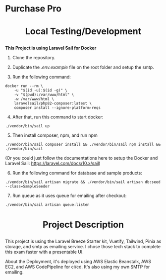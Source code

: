 # Purchase Pro

# <p align="center">Local Testing/Development</p>

**This Project is using Laravel Sail for Docker**

1. Clone the repository.
2. Duplicate the  *.env.example* file on the root folder and setup the smtp.

3. Run the following command: 

```
docker run --rm \
    -u "$(id -u):$(id -g)" \
    -v "$(pwd):/var/www/html" \
    -w /var/www/html \
    laravelsail/php82-composer:latest \
    composer install --ignore-platform-reqs 
```

4. After that, run this command to start docker: 

```
./vendor/bin/sail up
```

5. Then install composer, npm, and run npm

```
./vendor/bin/sail composer install && ./vendor/bin/sail npm install && ./vendor/bin/sail 
```
(Or you could just follow the documentations here to setup the Docker and Laravel Sail: https://laravel.com/docs/10.x/sail)

6. Run the following command for database and sample products:
 ```
./vendor/bin/sail artisan migrate && ./vendor/bin/sail artisan db:seed --class=SampleSeeder
```
7. Run queue as it uses queue for emailing after checkout:
 ```
./vendor/bin/sail artisan queue:listen
```


# <p align="center">Project Description</p>
  
This project is using the Laravel Breeze Starter kit, Vuetify, Tailwind, Pinia as storage, and smtp as emailing service. I chose those tech stack to complete this exam faster with a presentable UI.

About the Deployment, it's deployed using AWS Elastic Beanstalk, AWS EC2, and AWS CodePipeline for ci/cd. It's also using my own SMTP for emailing.

